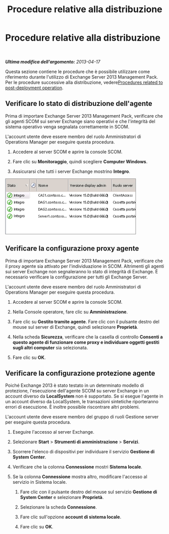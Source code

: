 ﻿---
title: Procedure relative alla distribuzione
TOCTitle: Procedure relative alla distribuzione
ms:assetid: 6b7682bd-fe3d-43b9-a7db-66c0ac17656f
ms:mtpsurl: https://technet.microsoft.com/it-it/library/Dn195909(v=EXCHG.150)
ms:contentKeyID: 53275562
ms.date: 08/30/2014
mtps_version: v=EXCHG.150
ms.translationtype: HT
---

# Procedure relative alla distribuzione

 

_**Ultima modifica dell'argomento:** 2013-04-17_

Questa sezione contiene le procedure che è possibile utilizzare come riferimento durante l'utilizzo di Exchange Server 2013 Management Pack. Per le procedure successive alla distribuzione, vedere[Procedures related to post-deployment operation](procedures-related-to-post-deployment-operation.md).

## Verificare lo stato di distribuzione dell'agente

Prima di importare Exchange Server 2013 Management Pack, verificare che gli agenti SCOM sui server Exchange siano operativi e che l'integrità del sistema operativo venga segnalata correttamente in SCOM.

L'account utente deve essere membro del ruolo Amministratori di Operations Manager per eseguire questa procedura.

1.  Accedere al server SCOM e aprire la console SCOM.

2.  Fare clic su **Monitoraggio**, quindi scegliere **Computer Windows**.

3.  Assicurarsi che tutti i server Exchange mostrino **Integro**.

![Agenti integri nella console SCOM](images/Dn195909.7d1ff0bb-419e-40dc-babf-5fa2fb7229a8(EXCHG.150).png "Agenti integri nella console SCOM")

## Verificare la configurazione proxy agente

Prima di importare Exchange Server 2013 Management Pack, verificare che il proxy agente sia attivato per l'individuazione in SCOM. Altrimenti gli agenti sui server Exchange non segnaleranno lo stato di integrità di Exchange. È necessario verificare la configurazione per tutti gli Exchange Server.

L'account utente deve essere membro del ruolo Amministratori di Operations Manager per eseguire questa procedura.

1.  Accedere al server SCOM e aprire la console SCOM.

2.  Nella Console operatore, fare clic su **Amministrazione**.

3.  Fare clic su **Gestito tramite agente**. Fare clic con il pulsante destro del mouse sul server di Exchange, quindi selezionare **Proprietà**.

4.  Nella scheda **Sicurezza**, verificare che la casella di controllo **Consenti a questo agente di funzionare come proxy e individuare oggetti gestiti sugli altri computer** sia selezionata.

5.  Fare clic su **OK**.

## Verificare la configurazione protezione agente

Poiché Exchange 2013 è stato testato in un determinato modello di protezione, l'esecuzione dell'agente SCOM su server Exchange in un account diverso da **LocalSystem** non è supportato. Se si esegue l'agente in un account diverso da LocalSystem, le transazioni sintetiche riporteranno errori di esecuzione. È inoltre possibile riscontrare altri problemi.

L'account utente deve essere membro del gruppo di ruoli Gestione server per eseguire questa procedura.

1.  Eseguire l'accesso al server Exchange.

2.  Selezionare **Start** \> **Strumenti di amministrazione** \> **Servizi**.

3.  Scorrere l'elenco di dispositivi per individuare il servizio **Gestione di System Center**.

4.  Verificare che la colonna **Connessione** mostri **Sistema locale**.

5.  Se la colonna **Connessione** mostra altro, modificare l'accesso al servizio in Sistema locale.
    
    1.  Fare clic con il pulsante destro del mouse sul servizio **Gestione di System Center** e selezionare **Proprietà**.
    
    2.  Selezionare la scheda **Connessione**.
    
    3.  Fare clic sull'opzione **account di sistema locale**.
    
    4.  Fare clic su **OK**.


